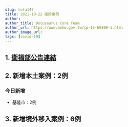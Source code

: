 ```yaml
---
slug: hola147
title: 2021-10-22 確診案例
author: 
author_title: Docusaurus Core Team
author_url: https://www.mohw.gov.tw/cp-16-60809-1.html
author_image_url: 
tags: [covid-19]
---
```


## 1. [衛福部公告連結](https://www.cdc.gov.tw/Bulletin/Detail/LHlIcxX1X-y4INjh89Njmw?typeid=9)

## 2. 新增本土案例：2例

### 今日新增
* 基隆市：2例

## 3. 新增境外移入案例：6例
